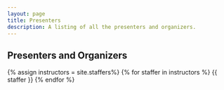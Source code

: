 ```yaml
---
layout: page
title: Presenters
description: A listing of all the presenters and organizers.
---
```


## Presenters and Organizers

{% assign instructors = site.staffers%}
{% for staffer in instructors %}
{{ staffer }}
{% endfor %}
